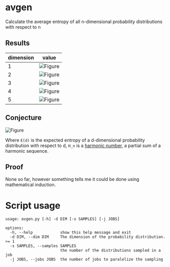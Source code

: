 # avgen

Calculate the average entropy of all n-dimensional probability distributions with respect to n

## Results

| dimension | value |
|-----------|-------|
|         1 |   ![Figure](https://render.githubusercontent.com/render/math?math={\displaystyle\color{gray}0}) |
|         2 |   ![Figure](https://render.githubusercontent.com/render/math?math={\displaystyle\color{gray}\frac{1}{2}}) |
|         3 |   ![Figure](https://render.githubusercontent.com/render/math?math={\displaystyle\color{gray}\frac{5}{6}}) |
|         4 |   ![Figure](https://render.githubusercontent.com/render/math?math={\displaystyle\color{gray}\frac{13}{12}}) |
|         5 |   ![Figure](https://render.githubusercontent.com/render/math?math={\displaystyle\color{gray}\frac{77}{60}}) |

## Conjecture

![Figure](https://render.githubusercontent.com/render/math?math={\displaystyle\color{gray}E%28d%29%3D%5Csum_%7Bi%3D1%7D%5Ed%7B%5Cfrac1%7Bi%2B1%7D%7D%20%3D%20H_d-1})

Where `E(d)` is the expected entropy of a d-dimensional probability distribution with respect to d, `H_n` is a [harmonic number](https://en.wikipedia.org/wiki/Harmonic_number), a partial sum of a harmonic sequence.

## Proof

None so far, however something tells me it could be done using mathematical induction.

# Script usage

```
usage: avgen.py [-h] -d DIM [-s SAMPLES] [-j JOBS]

options:
  -h, --help            show this help message and exit
  -d DIM, --dim DIM     The dimension of the probability distribution. >= 1
  -s SAMPLES, --samples SAMPLES
                        the number of the distributions sampled in a job
  -j JOBS, --jobs JOBS  the number of jobs to paralelize the sampling
```
